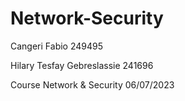 # Network-Security

Cangeri Fabio                 249495

Hilary Tesfay Gebreslassie    241696

Course Network &amp; Security 06/07/2023
